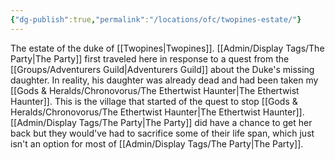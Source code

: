 ```yaml
---
{"dg-publish":true,"permalink":"/locations/ofc/twopines-estate/"}
---
```


The estate of the duke of [[Twopines\|Twopines]]. [[Admin/Display Tags/The Party\|The Party]] first traveled here in response to a quest from the [[Groups/Adventurers Guild\|Adventurers Guild]] about the Duke's missing daughter. In reality, his daughter was already dead and had been taken my [[Gods & Heralds/Chronovorus/The Ethertwist Haunter\|The Ethertwist Haunter]]. This is the village that started of the quest to stop [[Gods & Heralds/Chronovorus/The Ethertwist Haunter\|The Ethertwist Haunter]]. [[Admin/Display Tags/The Party\|The Party]] did have a chance to get her back but they would've had to sacrifice some of their life span, which just isn't an option for most of [[Admin/Display Tags/The Party\|The Party]]. 
